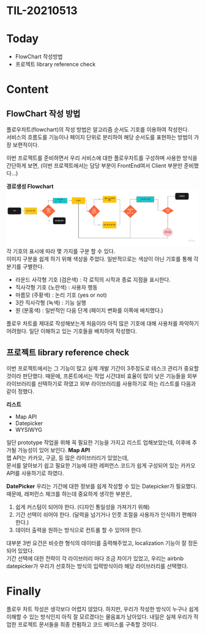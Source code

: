 # TIL-20210513

# Today

- FlowChart 작성방법
- 프로젝트 library reference check

# Content

## FlowChart 작성 방법

플로우차트(flowchart)의 작성 방법은 알고리즘 순서도 기호를 이용하여 작성한다.  
 서비스의 흐름도를 기능이나 페이지 단위로 분리하여 해당 순서도를 표현하는 방법이 가장 보편적이다.

이번 프로젝트를 준비하면서 우리 서비스에 대한 플로우차트를 구성하며 사용한 방식을 간단하게 보면,
(이번 프로젝트에서는 담당 부분이 FrontEnd여서 Client 부분만 준비했다...)

**경로생성 Flowchart**
![경로생성이미지](../src/TIL/210513/1.jpg)
각 기호의 표시에 따라 몇 가지를 구분 할 수 있다.  
 이미지 구분을 쉽게 하기 위해 색상을 주었다. 일반적으로는 색상이 아닌 기호를 통해 각 분기를 구별한다.

- 라운드 사각형 기호 (검은색) : 각 로직의 시작과 종료 지점을 표시한다.
- 직사각형 기호 (노란색) : 사용자 행동
- 마름모 (주황색) : 논리 기호 (yes or not)
- 3칸 직사각형 (녹색) : 기능 실행
- 원 (분홍색) : 일반적인 다음 단계 (페이지 변화를 이쪽에 배치했다.)

플로우 차트를 제대로 작성해보는게 처음이라 아직 많은 기호에 대해 사용처를 파악하기 어려웠다.
일단 이해하고 있는 기호들을 배치하여 작성했다.

## 프로젝트 library reference check

이번 프로젝트에서는 그 기능이 많고 실제 개발 기간이 3주정도로 테스크 관리가 중요할 것이라 판단했다.
때문에, 프론트에서는 작업 시간대비 효율이 많이 낮은 기능들을 외부 라이브러리를 선택하기로 하였고 외부 라이브러리를 사용하기로 하는 리스트를 다음과 같이 정했다.

**리스트**

- Map API
- Datepicker
- WYSIWYG

일단 prototype 작업을 위해 꼭 필요한 기능을 가지고 리스트 업해보았는데, 이후에 추가될 가능성이 있어 보인다.
**Map API**  
 맵 API는 카카오, 구글, 등 많은 라이브러리가 있었는데,  
 문서를 알아보기 쉽고 필요한 기능에 대한 레퍼런스 코드가 쉽게 구성되어 있는 카카오 API를 사용하기로 하였다.

**DatePicker**
우리는 기간에 대한 정보를 쉽게 작성할 수 있는 Datepicker가 필요했다.
때문에, 레퍼런스 체크를 하는데 중요하게 생각한 부분은,

1.  쉽게 커스텀이 되어야 한다. (디자인 통일성을 가져가기 위해)
2.  기간 선택이 쉬어야 한다. (달력을 넘기거나 인풋 조절을 사용자가 인식하기 편해야 한다.)
3.  데이터 출력을 원하는 방식으로 컨트롤 할 수 있어야 한다.

대부분 3번 요건은 비슷한 형식의 데이터를 출력해주었고, localization 기능이 잘 정돈되어 있었다.  
 기간 선택에 대한 전략이 각 라이브러리 마다 조금 차이가 있었고, 우리는 airbnb datepicker가 우리가 선호하는 방식의 입력방식이라 해당 라이브러리를 선택했다.

# Finally

플로우 차트 작성은 생각보다 어렵지 않았다. 하지만, 우리가 작성한 방식이 누구나 쉽게 이해할 수 있는 방식인지 아직 잘 모르겠다는 물음표가 남아있다.
내일은 실제 우리가 작업한 프로젝트 문서들을 최종 컨펌하고 코드 베이스를 구축할 것이다.
